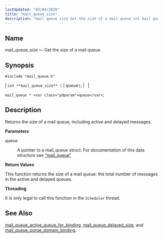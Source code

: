```yaml
---
lastUpdated: "03/04/2020"
title: "mail_queue_size"
description: "mail queue size Get the size of a mail queue int mail queue size queue mail queue queue Returns the size of a mail queue including active and delayed messages queue A pointer to a mail queue struct For documentation of this data structure see Section 68 58 mail queue..."
---
```


<a name="apis.mail_queue_size"></a> 
## Name

mail_queue_size — Get the size of a mail queue

## Synopsis

`#include "mail_queue.h"`

| `int **mail_queue_size** (` | <var class="pdparam">queue</var>`)`; |   |

`mail_queue * <var class="pdparam">queue</var>`;<a name="idp54619824"></a> 
## Description

Returns the size of a mail queue, including active and delayed messages.

**<a name="idp54621088"></a> Parameters**

<dl class="variablelist">

<dt>queue</dt>

<dd>

A pointer to a mail_queue struct. For documentation of this data structure see [“mail_queue”](/momentum/3/3-api/structs-mail-queue)

</dd>

</dl>

**<a name="idp54624448"></a> Return Values**

This function returns the size of a mail queue: the total number of messages in the active and delayed queues.

**<a name="idp54625456"></a> Threading**

It is only legal to call this function in the `Scheduler` thread.

<a name="idp54627008"></a> 
## See Also

[mail_queue_active_queue_for_binding](/momentum/3/3-api/apis-mail-queue-active-queue-for-binding), [mail_queue_delayed_size](/momentum/3/3-api/apis-mail-queue-delayed-size), and [mail_queue_purge_domain_binding](/momentum/3/3-api/apis-mail-queue-purge-domain-binding).